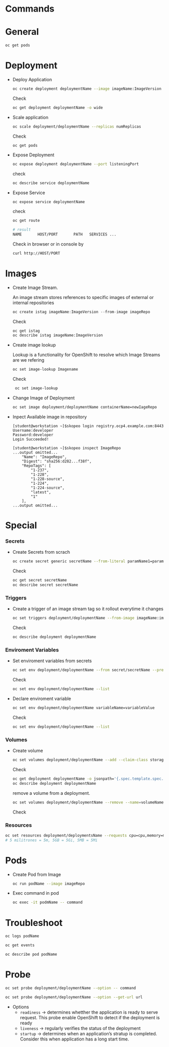 # Commands

# General

```bash
oc get pods
```

# Deployment

- Deploy Application
    
    ```bash
    oc create deployment deploymentName --image imageName:ImageVersion --replicas numOfReplicas
    ```
    
    Check
    
    ```bash
    oc get deployment deploymentName -o wide
    ```
    
- Scale application
    
    ```bash
    oc scale deployment/deploymentName --replicas numReplicas
    ```
    
    Check
    
    ```bash
    oc get pods
    ```
    
- Expose Deployment
    
    ```bash
    oc expose deployment deploymentName --port listeningPort
    ```
    
    check
    
    ```bash
    oc describe service deploymentName 
    ```
    
- Expose Service
    
    ```
    oc expose service deploymentName 
    ```
    
    check
    
    ```bash
    oc get route
    ```
    
    ```bash
    # result
    NAME       HOST/PORT       PATH   SERVICES ...
    ```
    
    Check in browser or in console by
    
    ```bash
    curl http://HOST/PORT   
    ```
    

# Images

- Create Image Stream.
    
    An image stream stores references to specific images of external or internal repositories
    
    ```java
    oc create istag imageName:ImageVersion --from-image imageRepo
    ```
    
    Check
    
    ```bash
    oc get istag
    oc describe istag imageName:ImageVersion
    ```
    
- Create image lookup
    
    Lookup is a functionality for OpenShift to resolve which Image Streams are we refering
    
    ```bash
    oc set image-lookup Imagename
    ```
    
    Check
    
    ```bash
     oc set image-lookup
    ```
    
- Change Image of Deployment
    
    ```bash
    oc set image deployment/deploymentName containerName=newIageRepo
    ```
    
- Inpect Available image in repository
    
    ```
    [student@workstation ~]$skopeo login registry.ocp4.example.com:8443
    Username:developer
    Password:developer
    Login Succeeded!
    ```
    
    ```
    [student@workstation ~]$skopeo inspect ImageRepo
    ...output omitted...
        "Name": "ImageRepo",
        "Digest": "sha256:d282...f38f",
        "RepoTags": [
            "1-237",
            "1-228",
            "1-228-source",
            "1-224",
            "1-224-source",
            "latest",
            "1"
        ],
    ...output omitted...
    ```
    

# Special

### Secrets

- Create Secrets from scrach
    
    ```bash
    oc create secret generic secretName --from-literal paramName1=paramValue1 --from-literal paramName2=paramValue2...
    ```
    
    Check
    
    ```bash
    oc get secret secretName 
    oc describe secret secretName 
    ```
    

### Triggers

- Create a trigger of an image stream tag so it rollout everytime it changes
    
    ```bash
    oc set triggers deployment/deploymentName --from-image imageName:imageVersion --containers containerOfImageName
    ```
    
    Check
    
    ```bash
    oc describe deployment deploymentName
    ```
    

### Enviroment Variables

- Set enviroment variables from secrets
    
    ```bash
    oc set env deployment/deploymentName --from secret/secretName --prefix prefix
    ```
    
    Check 
    
    ```bash
    oc set env deployment/deploymentName --list
    ```
    
- Declare enviroment variable
    
    ```bash
    oc set env deployment/deploymentName variableName=variableValue
    ```
    
    Check 
    
    ```bash
    oc set env deployment/deploymentName --list
    ```
    

### Volumes

- Create volume
    
    ```bash
    oc set volumes deployment/deploymentName --add --claim-class storageClass --claim-size diskSpace(2Gi) --mount-path dataDirectory 
    ```
    
    Check
    
    ```bash
    oc get deployment deploymentName -o jsonpath='{.spec.template.spec.volumes}'
    oc describe deployment deploymentName 
    ```
    
    remove a volume from a deployment.
    
    ```bash
    oc set volumes deployment/deploymentName --remove --name=volumeName
    ```
    
    Check
    

### Resources

```bash
oc set resources deployment/deploymentsName --requests cpu=cpu,memory=memory --limits cpu=cpu,memory=memory
# 5 militrones = 5m, 5GB = 5Gi, 5MB = 5Mi
```

# Pods

- Create Pod from Image
    
    ```bash
    oc run podName --image imageRepo
    ```
    
- Exec command in pod
    
    ```bash
    oc exec -it podmName -- command
    ```
    

# Troubleshoot

```bash
oc logs podName
```

```bash
oc get events
```

```bash
oc describe pod podName
```

# Probe

```bash
oc set probe deployment/deploymentName --option -- command
```

```bash
oc set probe deployment/deploymentName --option --get-url url
```

- Options
    - `readiness` → determines whetther the application is ready to serve request. This probe enable OpenShift to detect if the deployment is ready
    - `liveness` → regularly verifies the status of the deployment
    - `startup` → determines when an application’s stratup is completed. Consider this when application has a long start time.
